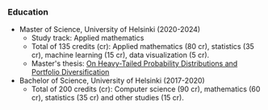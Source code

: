 ### Education

- Master of Science, University of Helsinki (2020-2024)
  - Study track: Applied mathematics
  - Total of 135 credits (cr): Applied mathematics (80 cr), statistics (35 cr), machine learning (15 cr), data visualization (5 cr).
  - Master's thesis: [On Heavy-Tailed Probability Distributions and Portfolio Diversification](https://helda.helsinki.fi/handle/10138/357424)
- Bachelor of Science, University of Helsinki (2017-2020)
  - Total of 200 credits (cr): Computer science (90 cr), mathematics (60 cr), statistics (35 cr) and other studies (15 cr).

<!---
Jsos17/Jsos17 is a ✨ special ✨ repository because its `README.md` (this file) appears on your GitHub profile.
You can click the Preview link to take a look at your changes.
--->
